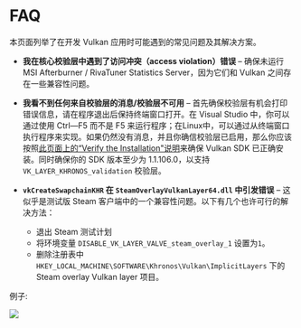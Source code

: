 # FAQ

本页面列举了在开发 Vulkan 应用时可能遇到的常见问题及其解决方案。

* **我在核心校验层中遇到了访问冲突（access violation）错误** &ndash; 确保未运行 MSI Afterburner / RivaTuner Statistics Server，因为它们和 Vulkan 之间存在一些兼容性问题。

* **我看不到任何来自校验层的消息/校验层不可用** &ndash; 首先确保校验层有机会打印错误信息，请在程序退出后保持终端窗口打开。在 Visual Studio 中，你可以通过使用 Ctrl—F5 而不是 F5 来运行程序；在Linux中，可以通过从终端窗口执行程序来实现。如果仍然没有消息，并且你确信校验层已启用，那么你应该按照[此页面上的“Verify the Installation"说明](https://vulkan.lunarg.com/doc/view/1.2.135.0/windows/getting_started.html)来确保 Vulkan SDK 已正确安装。同时确保你的 SDK 版本至少为 1.1.106.0，以支持 `VK_LAYER_KHRONOS_validation` 校验层。

* **`vkCreateSwapchainKHR` 在 `SteamOverlayVulkanLayer64.dll` 中引发错误** &ndash; 这似乎是测试版 Steam 客户端中的一个兼容性问题。以下有几个也许可行的解决方法：
  * 退出 Steam 测试计划
  * 将环境变量 `DISABLE_VK_LAYER_VALVE_steam_overlay_1` 设置为`1`。
  * 删除注册表中 `HKEY_LOCAL_MACHINE\SOFTWARE\Khronos\Vulkan\ImplicitLayers` 下的 Steam overlay Vulkan layer 项目。

例子:

![](./images/steam_layers_env.png)

